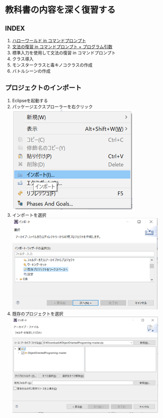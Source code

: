 # 教科書の内容を深く復習する
## INDEX
1. [ハローワールド in コマンドプロンプト](./FIrst.md)
2. [文法の復習 in コマンドプロンプト + プログラム引数](./Second.md)
3. 標準入力を使用して文法の復習 in コマンドプロンプト
4. クラス導入
5. モンスタークラスと毒キノコクラスの作成
6. バトルシーンの作成

## プロジェクトのインポート
1. Eclipseを起動する
2. パッケージエクスプローラーを右クリック
![](./img/import1.png)
3. インポートを選択
![](./img/import2.png)
4. 既存のプロジェクトを選択
![](./img/import3.png)

